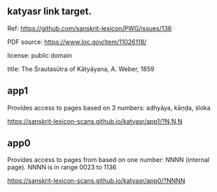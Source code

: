 
## katyasr link target.

Ref: https://github.com/sanskrit-lexicon/PWG/issues/136

PDF source: https://www.loc.gov/item/11026118/


license: public domain
      
title: The Śrautasūtra of Kātyāyana, A. Weber, 1859

## app1
Provides access to pages based on 3 numbers:
adhyāya, kāṇḍa, śloka

https://sanskrit-lexicon-scans.github.io/katyasr/app1/?N,N,N

## app0
Provides access to pages from based on one number: NNNN (internal page).
NNNN is in range 0023 to 1136

https://sanskrit-lexicon-scans.github.io/katyasr/app0/?NNNN



